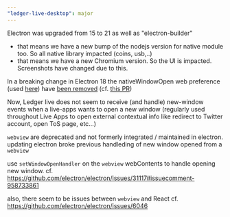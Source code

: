 ```yaml
---
"ledger-live-desktop": major
---
```


Electron was upgraded from 15 to 21 as well as "electron-builder"

- that means we have a new bump of the nodejs version for native module too. So all native library impacted (coins, usb,..)
- that means we have a new Chromium version. So the UI is impacted. Screenshots have changed due to this.

In a breaking change in Electron 18 the nativeWindowOpen web preference (used [here](https://github.com/LedgerHQ/ledger-live/blob/ff2d747c1a3aa6bc779d1987c0f2a5e0369c2d72/apps/ledger-live-desktop/src/renderer/components/WebPlatformPlayer/index.tsx#L416)) have [been removed](https://www.electronjs.org/blog/electron-18-0#removed-nativewindowopen) (cf. [this PR](https://github.com/electron/electron/pull/29405))

Now, Ledger live does not seem to receive (and handle) new-window events when a live-apps wants to open a new window (regularly used throughout Live Apps to open external contextual info like redirect to Twitter account, open ToS page, etc…)

`webview` are deprecated and not formerly integrated / maintained in electron.
updating electron broke previous handleding of new window opened from a `webview`

use `setWindowOpenHandler` on the `webview` webContents to handle opening new window.
cf. https://github.com/electron/electron/issues/31117#issuecomment-958733861

also, there seem to be issues between `webview` and React
cf. https://github.com/electron/electron/issues/6046
